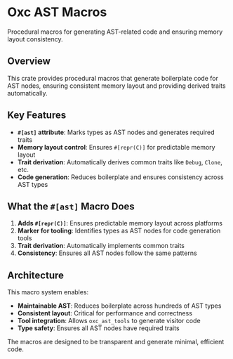 # Oxc AST Macros

Procedural macros for generating AST-related code and ensuring memory layout consistency.

## Overview

This crate provides procedural macros that generate boilerplate code for AST nodes, ensuring consistent memory layout and providing derived traits automatically.

## Key Features

- **`#[ast]` attribute**: Marks types as AST nodes and generates required traits
- **Memory layout control**: Ensures `#[repr(C)]` for predictable memory layout
- **Trait derivation**: Automatically derives common traits like `Debug`, `Clone`, etc.
- **Code generation**: Reduces boilerplate and ensures consistency across AST types

## What the `#[ast]` Macro Does

1. **Adds `#[repr(C)]`**: Ensures predictable memory layout across platforms
2. **Marker for tooling**: Identifies types as AST nodes for code generation tools
3. **Trait derivation**: Automatically implements common traits
4. **Consistency**: Ensures all AST nodes follow the same patterns

## Architecture

This macro system enables:

- **Maintainable AST**: Reduces boilerplate across hundreds of AST types
- **Consistent layout**: Critical for performance and correctness
- **Tool integration**: Allows `oxc_ast_tools` to generate visitor code
- **Type safety**: Ensures all AST nodes have required traits

The macros are designed to be transparent and generate minimal, efficient code.
